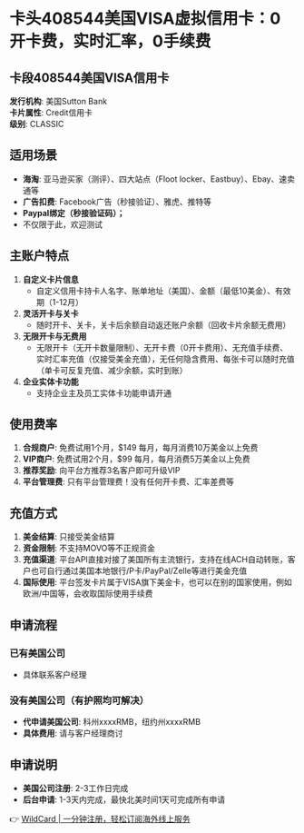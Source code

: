 # 卡头408544美国VISA虚拟信用卡：0开卡费，实时汇率，0手续费

## 卡段408544美国VISA信用卡

**发行机构**: 美国Sutton Bank  
**卡片属性**: Credit信用卡  
**级别**: CLASSIC  

## 适用场景

- **海淘**: 亚马逊买家（测评）、四大站点（Floot locker、Eastbuy）、Ebay、速卖通等  
- **广告扣费**: Facebook广告（秒接验证）、雅虎、推特等  
- **Paypal绑定（秒接验证码）；**  
- 不仅限于此，欢迎测试  

## 主账户特点

1. **自定义卡片信息**  
   - 自定义信用卡持卡人名字、账单地址（美国）、金额（最低10美金）、有效期（1-12月）  
2. **灵活开卡与关卡**  
   - 随时开卡、关卡，关卡后余额自动返还账户余额（回收卡片余额无费用）  
3. **无限开卡与无费用**  
   - 无限开卡（无开卡数量限制）、无开卡费（0开卡费用）、无充值手续费、实时汇率充值（仅接受美金充值），无任何隐含费用、每张卡可以随时充值（单卡可反复充值、减少余额，实时到账）  
4. **企业实体卡功能**  
   - 支持企业主及员工实体卡功能申请开通  

## 使用费率

1. **合规商户**: 免费试用1个月，$149 每月，每月消费10万美金以上免费  
2. **VIP商户**: 免费试用2个月，$99 每月，每月消费5万美金以上免费  
3. **推荐奖励**: 向平台方推荐3名客户即可升级VIP  
4. **平台管理费**: 只有平台管理费！没有任何开卡费、汇率差费等  

## 充值方式

1. **美金结算**: 只接受美金结算  
2. **资金限制**: 不支持MOVO等不正规资金  
3. **充值渠道**: 平台API直接对接了美国所有主流银行，支持在线ACH自动转账，客户也可自行通过美国本地银行/P卡/PayPal/Zelle等进行美金充值  
4. **国际使用**: 平台签发卡片属于VISA旗下美金卡，也可以在别的国家使用，例如欧洲/中国等，会收取国际使用手续费  

## 申请流程

### 已有美国公司

- 具体联系客户经理  

### 没有美国公司（有护照均可解决）

- **代申请美国公司**: 科州xxxxRMB，纽约州xxxxRMB  
- **具体费用**: 请与客户经理商讨  

## 申请说明

- **美国公司注册**: 2-3工作日完成  
- **后台申请**: 1-3天内完成，最快北美时间1天可完成所有申请  

👉 [WildCard | 一分钟注册，轻松订阅海外线上服务](https://bbtdd.com/WildCard)